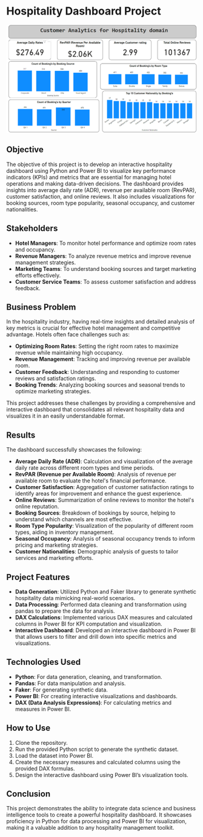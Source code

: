 
# Hospitality Dashboard Project
![Hospitality Dashboard](hospitality_dashboard.png)
## Objective
The objective of this project is to develop an interactive hospitality dashboard using Python and Power BI to visualize key performance indicators (KPIs) and metrics that are essential for managing hotel operations and making data-driven decisions. The dashboard provides insights into average daily rate (ADR), revenue per available room (RevPAR), customer satisfaction, and online reviews. It also includes visualizations for booking sources, room type popularity, seasonal occupancy, and customer nationalities.

## Stakeholders
- **Hotel Managers**: To monitor hotel performance and optimize room rates and occupancy.
- **Revenue Managers**: To analyze revenue metrics and improve revenue management strategies.
- **Marketing Teams**: To understand booking sources and target marketing efforts effectively.
- **Customer Service Teams**: To assess customer satisfaction and address feedback.

## Business Problem
In the hospitality industry, having real-time insights and detailed analysis of key metrics is crucial for effective hotel management and competitive advantage. Hotels often face challenges such as:
- **Optimizing Room Rates**: Setting the right room rates to maximize revenue while maintaining high occupancy.
- **Revenue Management**: Tracking and improving revenue per available room.
- **Customer Feedback**: Understanding and responding to customer reviews and satisfaction ratings.
- **Booking Trends**: Analyzing booking sources and seasonal trends to optimize marketing strategies.

This project addresses these challenges by providing a comprehensive and interactive dashboard that consolidates all relevant hospitality data and visualizes it in an easily understandable format.

## Results
The dashboard successfully showcases the following:
- **Average Daily Rate (ADR)**: Calculation and visualization of the average daily rate across different room types and time periods.
- **RevPAR (Revenue per Available Room)**: Analysis of revenue per available room to evaluate the hotel's financial performance.
- **Customer Satisfaction**: Aggregation of customer satisfaction ratings to identify areas for improvement and enhance the guest experience.
- **Online Reviews**: Summarization of online reviews to monitor the hotel's online reputation.
- **Booking Sources**: Breakdown of bookings by source, helping to understand which channels are most effective.
- **Room Type Popularity**: Visualization of the popularity of different room types, aiding in inventory management.
- **Seasonal Occupancy**: Analysis of seasonal occupancy trends to inform pricing and marketing strategies.
- **Customer Nationalities**: Demographic analysis of guests to tailor services and marketing efforts.

## Project Features
- **Data Generation**: Utilized Python and Faker library to generate synthetic hospitality data mimicking real-world scenarios.
- **Data Processing**: Performed data cleaning and transformation using pandas to prepare the data for analysis.
- **DAX Calculations**: Implemented various DAX measures and calculated columns in Power BI for KPI computation and visualization.
- **Interactive Dashboard**: Developed an interactive dashboard in Power BI that allows users to filter and drill down into specific metrics and visualizations.

## Technologies Used
- **Python**: For data generation, cleaning, and transformation.
- **Pandas**: For data manipulation and analysis.
- **Faker**: For generating synthetic data.
- **Power BI**: For creating interactive visualizations and dashboards.
- **DAX (Data Analysis Expressions)**: For calculating metrics and measures in Power BI.

## How to Use
1. Clone the repository.
2. Run the provided Python script to generate the synthetic dataset.
3. Load the dataset into Power BI.
4. Create the necessary measures and calculated columns using the provided DAX formulas.
5. Design the interactive dashboard using Power BI’s visualization tools.

## Conclusion
This project demonstrates the ability to integrate data science and business intelligence tools to create a powerful hospitality dashboard. It showcases proficiency in Python for data processing and Power BI for visualization, making it a valuable addition to any hospitality management toolkit.

